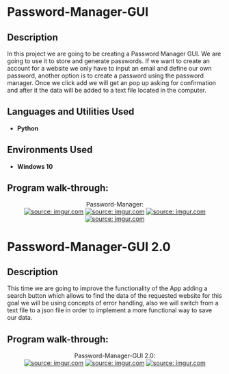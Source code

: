 <h1>Password-Manager-GUI</h1>

<h2>Description</h2>

In this project we are going to be creating a Password Manager GUI.
We are going to use it to store and generate passwords. If we want to create an account for a website we only have to input an email and define our own password, another option is to create a password using the password manager. 
Once we click add we will get an pop up asking for confirmation and after it the data will be added to a text file located in the computer.

<h2>Languages and Utilities Used</h2>

- <b>Python</b>
  
<h2>Environments Used </h2>

- <b>Windows 10</b>

<h2>Program walk-through:</h2>

<p align="center">
Password-Manager: <br/>
<a href="https://imgur.com/A5S8jO0"><img src="https://i.imgur.com/A5S8jO0.jpg" title="source: imgur.com" /></a>
<a href="https://imgur.com/kvR3Ohi"><img src="https://i.imgur.com/kvR3Ohi.jpg" title="source: imgur.com" /></a>
<a href="https://imgur.com/HQv8c41"><img src="https://i.imgur.com/HQv8c41.jpg" title="source: imgur.com" /></a>
<a href="https://imgur.com/0W7LTqG"><img src="https://i.imgur.com/0W7LTqG.jpg" title="source: imgur.com" /></a>

<h1>Password-Manager-GUI 2.0</h1>

<h2>Description</h2>

This time we are going to improve the functionality of the App adding a search button which allows to find the data of the requested website for this goal we will be using concepts of error handling, also we will switch from a text file to a json file in order to implement a more functional way to save our data.

<h2>Program walk-through:</h2>

<p align="center">
Password-Manager-GUI 2.0: <br/>
<a href="https://imgur.com/VP9Trro"><img src="https://i.imgur.com/VP9Trro.jpg" title="source: imgur.com" /></a>
<a href="https://imgur.com/nTcXwbH"><img src="https://i.imgur.com/nTcXwbH.jpg" title="source: imgur.com" /></a>
<a href="https://imgur.com/lM3FIMo"><img src="https://i.imgur.com/lM3FIMo.jpg" title="source: imgur.com" /></a>
